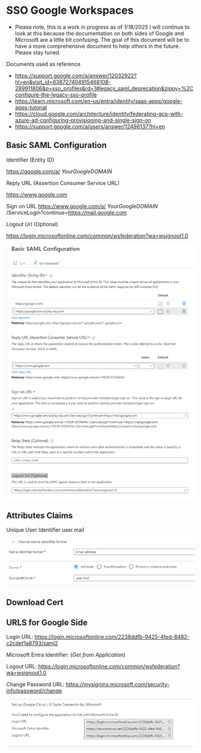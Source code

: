 
# SSO Google Workspaces

* Please note, this is a work in progress as of *1/18/2025* I will continue to look at this because the documentation on both sides of Google and Microsoft are a little bit confusing. The goal of this document will be to have a more comprehensive document to help others in the future. Please stay tuned. 

Documents used as reference
* https://support.google.com/a/answer/12032922?hl=en&visit_id=638727404915468108-289911806&p=sso_profiles&rd=1#legacy_saml_deprecation&zippy=%2Cconfigure-the-legacy-sso-profile
* https://learn.microsoft.com/en-us/entra/identity/saas-apps/google-apps-tutorial
* https://cloud.google.com/architecture/identity/federating-gcp-with-azure-ad-configuring-provisioning-and-single-sign-on
* https://support.google.com/a/users/answer/12498137?hl=en


## Basic SAML Configuration



Identifier (Entity ID)

https://google.com/a/ *YourGoogleDOMAIN*

Reply URL (Assertion Consumer Service URL)

https://www.google.com

Sign on URL
https://www.google.com/a/ *YourGoogleDOMAIN* /ServiceLogin?continue=https://mail.google.com

Logout Url (Optional)

https://login.microsoftonline.com/common/wsfederation?wa=wsignout1.0

![alt text](../Assets/SSOWorkspaces/Image1.png)

## Attributes Claims

Unique User Identifier          user.mail

![](../Assets/SSOWorkspaces/Image2.png)

## Download Cert

## URLS for Google Side

Login URL: https://login.microsoftonline.com/2238ddfb-9425-4fed-8482-c2cdef1a8793/saml2

Microsoft Entra Identifier: (*Get from Application*)

Logout URL: https://login.microsoftonline.com/common/wsfederation?wa=wsignout1.0

Change Password URL: https://mysignins.microsoft.com/security-info/password/change

![alt text](../Assets/SSOWorkspaces/image3.png)
